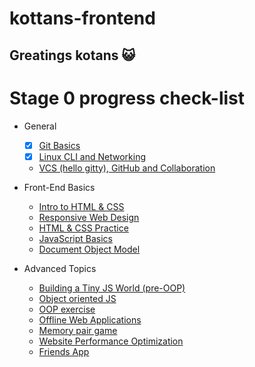 # kottans-frontend

## Greatings kotans :smiley_cat:

# Stage 0 progress check-list

- General
  - [x] [Git Basics](tasks/git-intro.md)
  - [x] [Linux CLI and Networking](tasks/linux-cli-http.md)
  - [VCS (hello gitty), GitHub and Collaboration](tasks/git-collaboration.md)

- Front-End Basics
  - [Intro to HTML & CSS](tasks/html-css-intro.md)
  - [Responsive Web Design](tasks/html-css-responsive.md)
  - [HTML & CSS Practice](tasks/html-css-popup.md)
  - [JavaScript Basics](tasks/js-basics.md)
  - [Document Object Model](tasks/js-dom.md)

- Advanced Topics
  - [Building a Tiny JS World (pre-OOP)](tasks/js-pre-oop.md) 
  - [Object oriented JS](tasks/js-oop.md) 
  - [OOP exercise](tasks/js-post-oop.md) 
  - [Offline Web Applications](tasks/app-design-offline.md) 
  - [Memory pair game](tasks/memory-pair-game.md) 
  - [Website Performance Optimization](tasks/app-design-performance.md) 
  - [Friends App](tasks/friends-app.md) 
